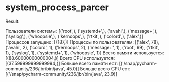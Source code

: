 # system_process_parcer

Result:

Пользователи системы: [('root',), ('systemd+',), ('avahi',), ('message+',), ('syslog',), ('whoopsie',), ('kernoops',), ('rtkit',), ('colord',), ('alex',)] 
Процессов запущено: [(187,)] 
Процессы по пользователям: [('alex', 78), ('avahi', 2), ('colord', 1), ('kernoops', 2), ('message+', 1), ('root', 99), ('rtkit', 1), ('syslog', 1), ('systemd+', 1), ('whoopsie', 1)] 
Всего памяти используется: [(88.60000000000004,)] 
Всего CPU используется: [(37.599999999999994,)] 
Больше всего памяти ест: [('/snap/pycharm-community/236/jbr/bin/java', 45.0)] 
Больше всего CPU ест: [('/snap/pycharm-community/236/jbr/bin/java', 23.9)]
